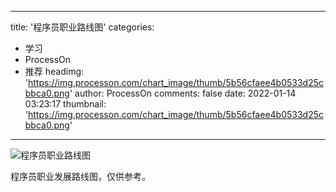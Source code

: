 
---
title: '程序员职业路线图'
categories: 
 - 学习
 - ProcessOn
 - 推荐
headimg: 'https://img.processon.com/chart_image/thumb/5b56cfaee4b0533d25cbbca0.png'
author: ProcessOn
comments: false
date: 2022-01-14 03:23:17
thumbnail: 'https://img.processon.com/chart_image/thumb/5b56cfaee4b0533d25cbbca0.png'
---

<div>   
<img class="thumb" alt="程序员职业路线图" src="https://img.processon.com/chart_image/thumb/5b56cfaee4b0533d25cbbca0.png" referrerpolicy="no-referrer">
<p>程序员职业发展路线图，仅供参考。</p>  
</div>
            